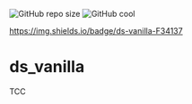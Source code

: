 
![GitHub repo size](https://img.shields.io/github/repo-size/deborafsm/ds_vanilla?style=badge)
![GitHub cool](https://img.shields.io/badge/DS-Vannila-red)

https://img.shields.io/badge/ds-vanilla-F34137

# ds_vanilla
TCC
